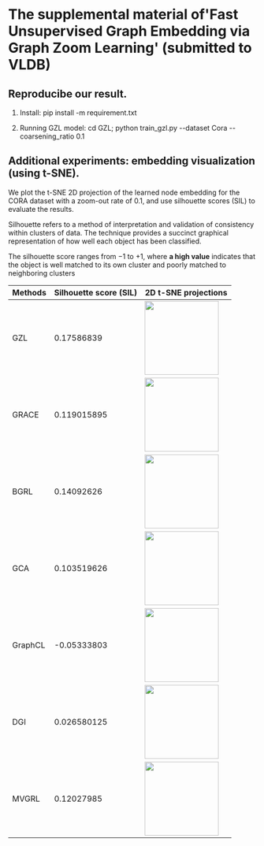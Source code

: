 # The supplemental material of'Fast Unsupervised Graph Embedding via Graph Zoom Learning' (submitted to VLDB)

## Reproducibe our result.
1. Install: pip install -m requirement.txt

2. Running GZL model: cd GZL; python train_gzl.py --dataset Cora --coarsening_ratio 0.1

## Additional experiments: embedding visualization (using t-SNE).
We plot the t-SNE 2D projection of the learned node embedding for the CORA dataset with a zoom-out rate of 0.1, and use silhouette scores (SIL) to evaluate the results.

Silhouette refers to a method of interpretation and validation of consistency within clusters of data. The technique provides a succinct graphical representation of how well each object has been classified.

The silhouette score ranges from −1 to +1, where **a high value** indicates that the object is well matched to its own cluster and poorly matched to neighboring clusters


| **Methods** | **Silhouette score (SIL)** | **2D t-SNE projections** |
| ------- | ----------------------|----------------------|
|   GZL   | 0.17586839            |<img src="https://github.com/Young0222/pvldb2023/blob/main/figures/gzl_tsne_result.png" width="150">|
|   GRACE | 0.119015895           |<img src="https://github.com/Young0222/pvldb2023/blob/main/figures/grace_tsne_result.png" width="150">|
|   BGRL  | 0.14092626            |<img src="https://github.com/Young0222/pvldb2023/blob/main/figures/bgrl_tsne_result.png" width="150">|
|   GCA   | 0.103519626           |<img src="https://github.com/Young0222/pvldb2023/blob/main/figures/gca_tsne_result.png" width="150">|
| GraphCL | -0.05333803           |<img src="https://github.com/Young0222/pvldb2023/blob/main/figures/graphcl_tsne_result.png" width="150">|
|   DGI   | 0.026580125           |<img src="https://github.com/Young0222/pvldb2023/blob/main/figures/dgi_tsne_result.png" width="150">|
|   MVGRL | 0.12027985            |<img src="https://github.com/Young0222/pvldb2023/blob/main/figures/mvgrl_tsne_result.png" width="150">|

